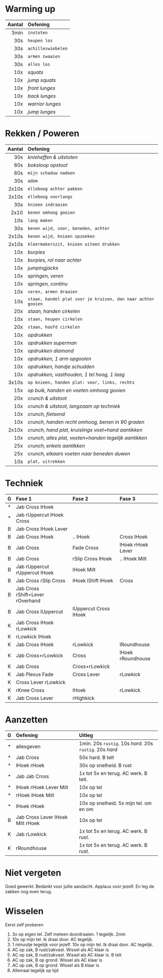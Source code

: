 
# Warming up

| Aantal | Oefening           |
|-------:|:-------------------|
|   3min | `instoten`         |
|    30s | `heupen los`       |
|    30s | `achilleswiebelen` |
|    30s | `armen zwaaien`    |
|    30s | `alles los`        |
|    10x | *squats*           |
|    10x | *jump squats*      |
|    10x | *front lunges*     |
|    10x | *back lunges*      |
|    10x | *warrior lunges*   |
|    10x | *jump lunges*      |

# Rekken / Poweren

| Aantal | Oefening                                                     |
|-------:|:-------------------------------------------------------------|
|    30s | *knieheffen & uitstoten*                                     |
|    60s | *boksloop opstoot*                                           |
|    60s | `mijn schaduw nadoen`                                        |
|    30s | `adem`                                                       |
|  2x10s | `elleboog achter pakken`                                     |
|  2x10s | `elleboog voorlangs`                                         |
|    30s | `knieen indraaien`                                           |
|   2x10 | `benen omhoog gooien`                                        |
|    10s | `lang maken`                                                 |
|    30s | `benen wijd, voor, beneden, achter`                          |
|  2x10s | `benen wijd, knieen opzoeken`                                |
|  2x10s | `kleermakerszit, knieen uiteen drukken`                      |
|    10x | *burpies*                                                    |
|    10x | *burpies, rol naar achter*                                   |
|    10x | *jumpingjacks*                                              |
|    10x | *springen, veren*                                            |
|    10x | *springen, continu*                                          |
|    10x | `veren, armen draaien`                                       |
|    10s | `staan, handel plat voor je kruisen, dan naar achter gooien` |
|    20x | *staan, handen cirkelen*                                     |
|    10x | `staan, heupen cirkelen`                                     |
|    20x | `staan, hoofd cirkelen`                                      |
|    10x | *opdrukken*                                                  |
|    10x | *opdrukken superman*                                         |
|    10x | *opdrukken diamond*                                          |
|    10x | *opdrukken, 1 arm opgooien*                                  |
|    10x | *opdrukken, handje schudden*                                 |
|    10x | *opdrukken, vasthouden, 1 tel hoog, 1 laag*                  |
|  3x10s | `op knieen, handen plat: voor, links, rechts`                |
|    15x | *op buik, handen en voeten omhoog gooien*                    |
|    20x | *crunch & uitstoot*                                          |
|    10x | *crunch & uitstoot, langzaam op techniek*                    |
|    10x | *crunch, fietsend*                                           |
|    10x | *crunch, handen recht omhoog, benen in 90 graden*            |
|  2x10x | *crunch, hand plat, kruislings voet+hand aantikken*          |
|    10x | *crunch, alles plat, voeten+handen tegelijk aantikken*       |
|    25x | *crunch, enkels aantikken*                                   |
|    25x | *crunch, elkaars voeten naar beneden duwen*                  |
|    10s | `plat, uitrekken`                                            |

# Techniek

| G | Fase 1                           | Fase 2                | Fase 3            |
|:-:|:---------------------------------|:----------------------|:------------------|
| * | Jab Cross lHoek                  |                       |                   |
| * | Jab rUppercut lHoek Cross        |                       |                   |
| B | Jab Cross lHoek Lever            |                       |                   |
| B | Jab Cross lHoek                  | .. lHoek              | Cross lHoek       |
| B | Jab Cross                        | Fade Cross            | lHoek rHoek Lever |
| B | Jab Cross                        | rSlip Cross lHoek     | .. lHoek Milt     |
| B | Jab rUppercut rUppercut lHoek    | lHoek Milt            |                   |
| B | Jab Cross rSlip Cross            | lHoek lShift lHoek    | Cross             |
| B | Jab Cross rShift+Lever rOverhand |                       |                   |
| B | Jab Cross lUppercut              | lUppercut Cross lHoek |                   |
| K | Jab Cross lHoek rLowkick         |                       |                   |
| K | rLowkick lHoek                   |                       |                   |
| K | Jab Cross lHoek                  | rLowkick              | lRoundhouse       |
| K | Jab Cross+rLowkick               | Cross                 | lHoek rRoundhouse |
| K | Jab Cross                        | Cross+rLowkick        |                   |
| K | Jab Plexus Fade                  | Cross Lever           | rLowkick          |
| K | Cross Lever rLowkick             |                       |                   |
| K | rKnee Cross                      | lHoek                 | rLowkick          |
| K | Jab Cross Lever                  | rHighkick             |                   |

# Aanzetten

| G | Oefening                         | Uitleg                                                   |
|:-:|:---------------------------------|:---------------------------------------------------------|
| * | allesgeven                       | 1min. 20s `rustig`. 10s *hard*. 20s `rustig`. 20s *hard* |
| * | Jab Cross                        | 50x hard. B telt                                         |
| * | lHoek rHoek                      | 30x op snelheid. B rust                                  |
| * | Jab Jab Cross                    | 1x tot 5x en terug. AC werk. B telt.                     |
| * | lHoek rHoek Lever Milt           | 10x op tel                                               |
| * | rHoek lHoek Milt                 | 10x op tel                                               |
| * | lHoek rHoek                      | 10x op snelheid. 5x mijn tel. om en om                   |
| B | Jab Cross Lever lHoek Milt rHoek | 10x op tel                                               |
| K | Jab rLowkick                     | 1x tot 5x en terug. AC werk. B rust.                     |
| K | rRoundhouse                      | 1x tot 5x en terug. AC werk. B rust.                     |

# Niet vergeten

Goed gewerkt. Bedankt voor jullie aandacht. Applaus voor jezelf. En leg de zakken nog even terug.

# Wisselen

Eerst zelf proberen

  1. 3x op eigen tel. Zelf meteen doordraaien. 1 tegelijk. 2min
  2. 10x op mijn tel. Ik draai door. AC tegelijk.
  3. 1 minuutje tegelijk voor jezelf. 10x op mijn tel. Ik draai door. AC tegelijk.
  4. AC op zak, B rust/zakvast. Wissel als AC klaar is
  5. AC op zak, B rust/zakvast. Wissel als AC klaar is. B telt
  6. AC op zak, B op grond. Wissel als AC klaar is
  7. AC op zak, B op grond. Wissel als B klaar is
  8. Allemaal tegelijk op tijd

